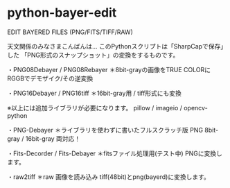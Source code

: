 # python-bayer-edit
EDIT BAYERED FILES (PNG/FITS/TIFF/RAW)

天文関係のみなさまこんばんは…
このPythonスクリプトは「SharpCapで保存」した
「PNG形式のスナップショット」の変換をするものです。

・PNG08Debayer / PNG08Rebayer
＊8bit-grayの画像をTRUE COLORに
RGGBでデモザイク/その逆変換

・PNG16Debayer / PNG16tiff
＊16bit-gray用 / tiff形式にも変換

※以上には追加ライブラリが必要になります。
pillow / imageio / opencv-python

・PNG-Debayer
＊ライブラリを使わずに書いたフルスクラッチ版
PNG 8bit-gray / 16bit-gray 両対応！

・Fits-Decorder / Fits-Debayer
＊fitsファイル処理用(テスト中) PNGに変換します。

・raw2tiff
＊raw 画像を読み込み tiff(48bit)とpng(bayerd)に変換します。



